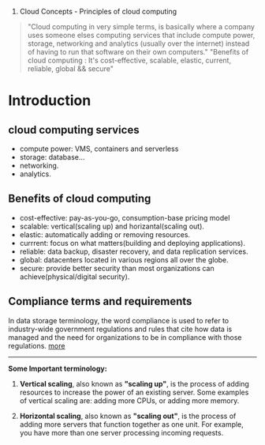 1. Cloud Concepts - Principles of cloud computing

> "Cloud computing in very simple terms, is basically where a company uses someone elses computing services that include compute power, storage, networking and analytics (usually over the internet) instead of having to run that software on their own computers."
> "Benefits of cloud computing : It's cost-effective, scalable, elastic, current, reliable, global && secure"

# Introduction

## cloud computing services

- compute power: VMS, containers and serverless
- storage: database...
- networking.
- analytics.

## Benefits of cloud computing

- cost-effective: pay-as-you-go, consumption-base pricing model
- scalable: vertical(scaling up) and horizantal(scaling out).
- elastic: automatically adding or removing resources.
- currrent: focus on what matters(building and deploying applications).
- reliable: data backup, disaster recovery, and data replication services.
- global: datacenters located in various regions all over the globe.
- secure: provide better security than most organizations can achieve(physical/digital security).

## Compliance terms and requirements

In data storage terminology, the word compliance is used to refer to industry-wide government regulations and rules that cite how data is managed and the need for organizations to be in compliance with those regulations. [more](https://www.webopedia.com/TERM/C/compliance.html)

----------

**Some Important terminology:**
1. **Vertical scaling**, also known as **"scaling up"**, is the process of adding resources to increase the power of an existing server. Some examples of vertical scaling are: adding more CPUs, or adding more memory.

2. **Horizontal scaling**, also known as **"scaling out"**, is the process of adding more servers that function together as one unit. For example, you have more than one server processing incoming requests.
